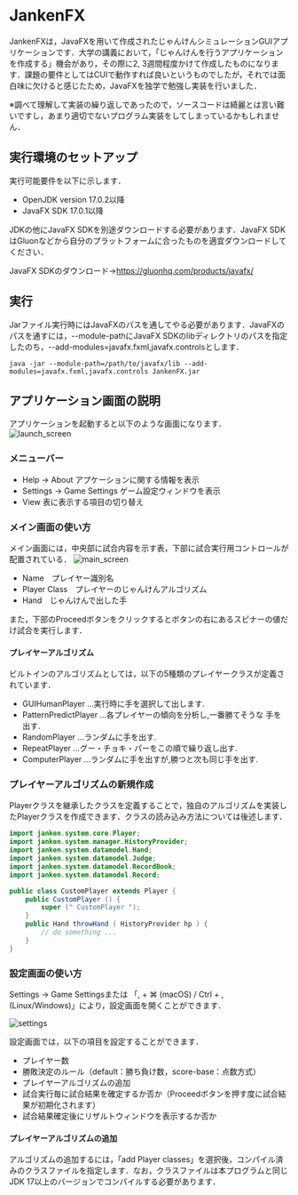 # JankenFX

JankenFXは，JavaFXを用いて作成されたじゃんけんシミュレーションGUIアプリケーションです．大学の講義において，「じゃんけんを行うアプリケーションを作成する」機会があり，その際に2, 3週間程度かけて作成したものになります．課題の要件としてはCUIで動作すれば良いというものでしたが，それでは面白味に欠けると感じたため，JavaFXを独学で勉強し実装を行いました．

※調べて理解して実装の繰り返しであったので，ソースコードは綺麗とは言い難いですし，あまり適切でないプログラム実装をしてしまっているかもしれません．

## 実行環境のセットアップ
実行可能要件を以下に示します．
- OpenJDK version 17.0.2以降
- JavaFX SDK 17.0.1以降

JDKの他にJavaFX SDKを別途ダウンロードする必要があります．JavaFX SDKはGluonなどから自分のプラットフォームに合ったものを適宜ダウンロードしてください．

JavaFX SDKのダウンロード→https://gluonhq.com/products/javafx/

## 実行
Jarファイル実行時にはJavaFXのパスを通してやる必要があります．JavaFXのパスを通すには，--module-pathにJavaFX SDKのlibディレクトリのパスを指定したのち，--add-modules=javafx.fxml,javafx.controlsとします．
```
java -jar --module-path=/path/to/javafx/lib --add-modules=javafx.fxml,javafx.controls JankenFX.jar
```
## アプリケーション画面の説明

アプリケーションを起動すると以下のような画面になります．
![launch_screen](https://user-images.githubusercontent.com/48154936/171572753-1228e7ec-539c-468d-9b99-25abbfce56b0.png)

### メニューバー
- Help -> About アプケーションに関する情報を表示
- Settings -> Game Settings ゲーム設定ウィンドウを表示
- View 表に表示する項目の切り替え

### メイン画面の使い方

メイン画面には，中央部に試合内容を示す表，下部に試合実行用コントロールが配置されている．
![main_screen](https://user-images.githubusercontent.com/48154936/171579559-ce550d2b-9f53-4f62-b212-5b278b099b12.png)

- Name　プレイヤー識別名
- Player Class　プレイヤーのじゃんけんアルゴリズム
- Hand　じゃんけんで出した手

また，下部のProceedボタンをクリックするとボタンの右にあるスピナーの値だけ試合を実行します．

#### プレイヤーアルゴリズム

ビルトインのアルゴリズムとしては，以下の5種類のプレイヤークラスが定義されています．

- GUIHumanPlayer ...実行時に手を選択して出します.
- PatternPredictPlayer ...各プレイヤーの傾向を分析し,一番勝てそうな
手を出す.
- RandomPlayer ...ランダムに手を出す.
- RepeatPlayer ...グー・チョキ・パーをこの順で繰り返し出す.
- ComputerPlayer ...ランダムに手を出すが,勝つと次も同じ手を出す.

### プレイヤーアルゴリズムの新規作成

Playerクラスを継承したクラスを定義することで，独自のアルゴリズムを実装したPlayerクラスを作成できます．クラスの読み込み方法については後述します．

```java
import janken.system.core.Player;
import janken.system.manager.HistoryProvider;
import janken.system.datamodel.Hand;
import janken.system.datamodel.Judge;
import janken.system.datamodel.RecordBook;
import janken.system.datamodel.Record;

public class CustomPlayer extends Player {
    public CustomPlayer () {
        super (" CustomPlayer ");
    }
    public Hand throwHand ( HistoryProvider hp ) {
        // do something ...
    }
}
```

### 設定画面の使い方

Settings -> Game Settingsまたは 「, + ⌘ (macOS) / Ctrl + , (Linux/Windows)」により，設定画面を開くことができます．

![settings](https://user-images.githubusercontent.com/48154936/171583387-aab0594c-7576-4c8c-879c-4fdd7b8e7584.png)

設定画面では，以下の項目を設定することができます．

- プレイヤー数
- 勝敗決定のルール（default：勝ち負け数，score-base：点数方式）
- プレイヤーアルゴリズムの追加
- 試合実行毎に試合結果を確定するか否か（Proceedボタンを押す度に試合結果が初期化されます）
- 試合結果確定後にリザルトウィンドウを表示するか否か

#### プレイヤーアルゴリズムの追加

アルゴリズムの追加するには，「add Player classes」を選択後，コンパイル済みのクラスファイルを指定します．なお，クラスファイルは本プログラムと同じJDK 17以上のバージョンでコンパイルする必要があります．
